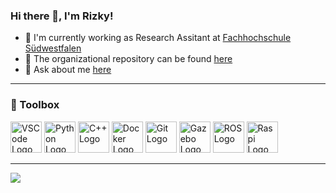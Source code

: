 ### Hi there 👋, I'm Rizky!

- 💼 I'm currently working as Research Assitant at [Fachhochschule Südwestfalen](https://www.fh-swf.de/)
- 🏢 The organizational repository can be found [here](https://github.com/fhswf)
- 💬 Ask about me [here](https://github.com/rizkydiprasetya/rizkydiprasetya/issues)

---

### 🧰 Toolbox

<img src="https://cdn.worldvectorlogo.com/logos/visual-studio-code-1.svg" alt="VSCode Logo" width="50" height="50"/> <img src="https://cdn.worldvectorlogo.com/logos/python-5.svg" alt="Python Logo" width="50" height="50"/> <img src="https://cdn.worldvectorlogo.com/logos/c.svg" alt="C++ Logo" width="50" height="50"/> <img src="https://cdn.worldvectorlogo.com/logos/docker.svg" alt="Docker Logo" width="50" height="50"/> <img src="https://cdn.worldvectorlogo.com/logos/git-icon.svg" alt="Git Logo" width="50" height="50"/> <img src="https://upload.wikimedia.org/wikipedia/en/5/5e/Gazebo_logo_without_text.svg" alt="Gazebo Logo" width="50" height="50"/> <img src="https://upload.wikimedia.org/wikipedia/commons/b/bb/Ros_logo.svg" alt="ROS Logo" width="50" height="50"/> <img src="https://cdn.worldvectorlogo.com/logos/raspberry-pi.svg" alt="Raspi Logo" width="50" height="50"/>

---

<a href="https://www.linkedin.com/in/mochammad-rizky-diprasetya/">
    <img src="https://img.shields.io/badge/linkedin-%230077B5.svg?&style=for-the-badge&logo=linkedin&logoColor=white" />
</a>
